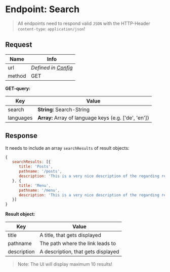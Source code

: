 # Endpoint: Search
> All endpoints need to respond valid `JSON` with the HTTP-Header `content-type`: `application/json`!

## Request

Name   | Info
------ | --------------------------------
url    | *Defined in [Config](Config.md)*
method | GET

**GET-query:**

Key       | Value
--------- | -----------------------------------------------------
search    | **String:** Search-String
languages | **Array:** Array of language keys (e.g. ['de', 'en'])

## Response
It needs to include an array `searchResults` of result objects:

```js
{
   searchResults: [{
      title: 'Posts',
      pathname: '/posts',
      description: 'This is a very nice description of the regarding result!'
   }, {
      title: 'Menu',
      pathname: '/menu',
      description: 'This is a very nice description of the regarding result!'
   }]
}
```

**Result object:**

Key         | Value
----------- | ----------------------------------
title       | A title, that gets displayed
pathname    | The path where the link leads to
description | A description, that gets displayed

> Note: The UI will display maximum 10 results!
